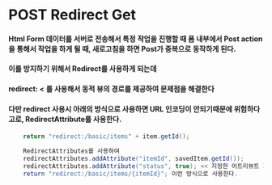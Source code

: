 # POST Redirect Get

#### Html Form 데이터를 서버로 전송해서 특정 작업을 진행할 때 폼 내부에서 Post action을 통해서 작업을 하게 될 때, 새로고침을 하면 Post가 중복으로 동작하게 된다. 
#### 이를 방지하기 위해서 Redirect를 사용하게 되는데

#### redirect: < 를 사용해서 동적 뷰의 경로를 제공하여 문제점을 해결한다

#### 다만 redirect 사용시 아래의 방식으로 사용하면 URL 인코딩이 안되기때문에 위험하다 고로, RedirectAttribute를 사용한다.
```java
    return "redirect:/basic/items" + item.getId(); 

    RedirectAttributes를 사용하여 
    redirectAttributes.addAttribute("itemId", savedItem.getId()); 
    redirectAttributes.addAttribute("status", true); << 지정한 어트리뷰트 제외 쿼리파라미터로 처리해준다. 
    return "redirect:/basic/items/{itemId}"; 이런 방식으로 사용한다. 
```
